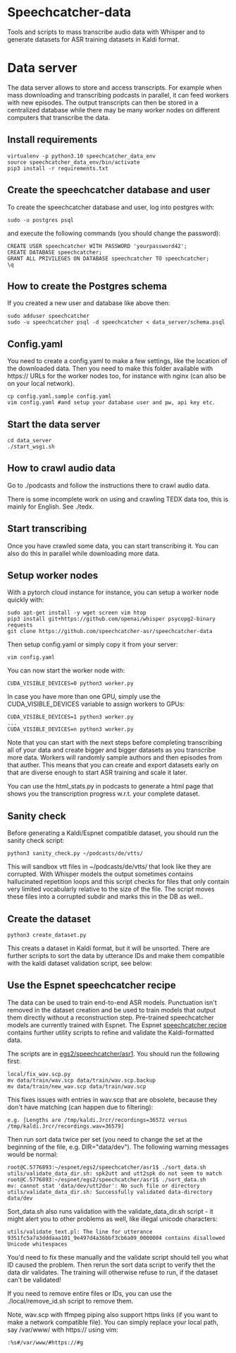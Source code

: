 # Speechcatcher-data

Tools and scripts to mass transcribe audio data with Whisper and to generate datasets for ASR training datasets in Kaldi format.

# Data server

The data server allows to store and access transcripts. For example when mass downloading and transcribing podcasts in parallel, it can feed workers with new episodes. The output transcripts can then be stored in a centralized database while there may be many worker nodes on different computers that transcribe the data.

## Install requirements

    virtualenv -p python3.10 speechcatcher_data_env
    source speechcatcher_data_env/bin/activate
    pip3 install -r requirements.txt  

## Create the speechcatcher database and user

To create the speechcatcher database and user, log into postgres with:

    sudo -u postgres psql

and execute the following commands (you should change the password):

    CREATE USER speechcatcher WITH PASSWORD 'yourpassword42';
    CREATE DATABASE speechcatcher;
    GRANT ALL PRIVILEGES ON DATABASE speechcatcher TO speechcatcher;
    \q

## How to create the Postgres schema

If you created a new user and database like above then:

    sudo adduser speechcatcher
    sudo -u speechcatcher psql -d speechcatcher < data_server/schema.psql

## Config.yaml

You need to create a config.yaml to make a few settings, like the location of the downloaded data. Then you need to make this folder available with https:// URLs for the worker nodes too, for instance with nginx (can also be on your local network).

    cp config.yaml.sample config.yaml
    vim config.yaml #and setup your database user and pw, api key etc.

## Start the data server

    cd data_server
    ./start_wsgi.sh

## How to crawl audio data

Go to ./podcasts and follow the instructions there to crawl audio data.

There is some incomplete work on using and crawling TEDX data too, this is mainly for English. See ./tedx.

## Start transcribing

Once you have crawled some data, you can start transcribing it. You can also do this in parallel while downloading more data.

## Setup worker nodes

With a pytorch cloud instance for instance, you can setup a worker node quickly with: 

    sudo apt-get install -y wget screen vim htop
    pip3 install git+https://github.com/openai/whisper psycopg2-binary requests
    git clone https://github.com/speechcatcher-asr/speechcatcher-data
   
Then setup config.yaml or simply copy it from your server:

    vim config.yaml

You can now start the worker node with:

    CUDA_VISIBLE_DEVICES=0 python3 worker.py   

In case you have more than one GPU, simply use the CUDA_VISIBLE_DEVICES variable to assign workers to GPUs:

    CUDA_VISIBLE_DEVICES=1 python3 worker.py
    ...
    CUDA_VISIBLE_DEVICES=n python3 worker.py 

Note that you can start with the next steps before completing transcribing all of your data and create bigger and bigger datasets as you transcribe more data. 
Workers will randomly sample authors and then episodes from that auther. This means that you can create and export datasets early on that are diverse enough to start ASR training and scale it later.

You can use the html_stats.py in podcasts to generate a html page that shows you the transcription progress w.r.t. your complete dataset.

## Sanity check

Before generating a Kaldi/Espnet compatible dataset, you should run the sanity check script:

    python3 sanity_check.py ~/podcasts/de/vtts/

This will sandbox vtt files in ~/podcasts/de/vtts/ that look like they are corrupted. With Whisper models the output sometimes contains hallucinated repetition loops and this script checks for files that only contain very limited vocabularly relative to the size of the file. The script moves these files into a corrupted subdir and marks this in the DB as well..

## Create the dataset

    python3 create_dataset.py

This creats a dataset in Kaldi format, but it will be unsorted. There are further scripts to sort the data by utterance IDs and make them compatible with the kaldi dataset validation script, see below:

## Use the Espnet speechcatcher recipe

The data can be used to train end-to-end ASR models. Punctuation isn't removed in the dataset creation and be used to train models that output them directly without a reconstruction step. Pre-trained speechcatcher models are currently trained with Espnet. The Espnet [speechcatcher recipe](https://github.com/speechcatcher-asr/espnet/tree/egs2-speechcatcher-de/egs2/speechcatcher/asr1) contains further utility scripts to refine and validate the Kaldi-formatted data.

The scripts are in [egs2/speechcatcher/asr1](https://github.com/speechcatcher-asr/espnet/tree/egs2-speechcatcher-de/egs2/speechcatcher/asr1). You should run the following first:

    local/fix_wav.scp.py
    mv data/train/wav.scp data/train/wav.scp.backup
    mv data/train/new_wav.scp data/train/wav.scp

This fixes issues with entries in wav.scp that are obsolete, because they don't have matching  (can happen due to filtering):

    e.g. [Lengths are /tmp/kaldi.Jrcr/recordings=36572 versus /tmp/kaldi.Jrcr/recordings.wav=36579]

Then run sort data twice per set (you need to change the set at the beginning of the file, e.g. DIR="data/dev"). The following warning messages would be normal:

    root@C.5776893:~/espnet/egs2/speechcatcher/asr1$ ./sort_data.sh 
    utils/validate_data_dir.sh: spk2utt and utt2spk do not seem to match
    root@C.5776893:~/espnet/egs2/speechcatcher/asr1$ ./sort_data.sh 
    mv: cannot stat 'data/dev/utt2dur': No such file or directory
    utils/validate_data_dir.sh: Successfully validated data-directory data/dev

Sort_data.sh also runs validation with the validate_data_dir.sh script - it might alert you to other problems as well, like illegal unicode characters:
    
    utils/validate_text.pl: The line for utterance 9351fc5a7a3dddaaa101_9e497d4a36bbf3cb6a09_0000004 contains disallowed Unicode whitespaces

You'd need to fix these manually and the validate script should tell you what ID caused the problem. Then rerun the sort data script to verify thet the data dir validates. The training will otherwise refuse to run, if the dataset can't be validated!

If you need to remove entire files or IDs, you can use the ./local/remove_id.sh script to remove them.

Note, wav.scp with ffmpeg piping also support https links (if you want to make a network compatible file). You can simply replace your local path, say /var/www/ with https:// using vim:

    :%s#/var/www/#https://#g

